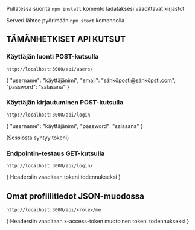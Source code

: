 Pullatessa suorita ```npm install``` komento ladataksesi vaadittavat kirjastot

Serveri lähtee pyörimään ```npm start``` komennolla

## TÄMÄNHETKISET API KUTSUT



### Käyttäjän luonti POST-kutsulla

```http://localhost:3000/api/users/```

{
	"username": "käyttäjänimi",
	"email": "sähköposti@sähköpsti.com",
	"password": "salasana"
}


### Käyttäjän kirjautuminen POST-kutsulla

```http://localhost:3000/api/login```

{
	"username": "käyttäjänimi",
	"password": "salasana"
}

(Sessiosta syntyy tokeni)


### Endpointin-testaus GET-kutsulla

```http://localhost:3000/api/login/```

{ Headersiin vaaditaan tokeni todennukseksi }


## Omat profiilitiedot JSON-muodossa

```http://localhost:3000/api/<role>/me```

{ Headersiin vaaditaan x-access-token muotoinen tokeni todennukseksi }
